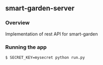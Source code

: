 ## smart-garden-server

### Overview

Implementation of rest API for smart-garden

### Running the app

```bash
$ SECRET_KEY=mysecret python run.py
```
